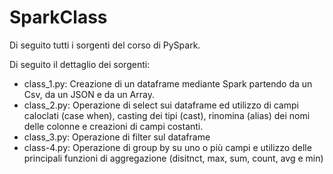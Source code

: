 # SparkClass
Di seguito tutti i sorgenti del corso di PySpark.

Di seguito il dettaglio dei sorgenti:
  - class_1.py: Creazione di un dataframe mediante Spark partendo da un Csv, da un JSON e da un Array.
  - class_2.py: Operazione di select sui dataframe ed utilizzo di campi caloclati (case when), casting dei tipi (cast), rinomina (alias) dei nomi delle colonne e creazioni di campi costanti.
  - class_3.py: Operazione di filter sul dataframe
  - class-4.py: Operazione di group by su uno o più campi e utilizzo delle principali funzioni di aggregazione (disitnct, max, sum, count, avg e min)
